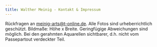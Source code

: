 ```yaml
---
title: Walther Meinig - Kontakt & Impressum
---
```


Rückfragen an <meinig-arts@t-online.de>.
Alle Fotos sind urheberrichtlich geschützt. 
Bildmaße: Höhe x Breite. Geringfügige Abweichungen sind möglich. Bei den gerahmten Aquarellen sichtbarer, d.h. nicht vom Passepartout verdeckter Teil.